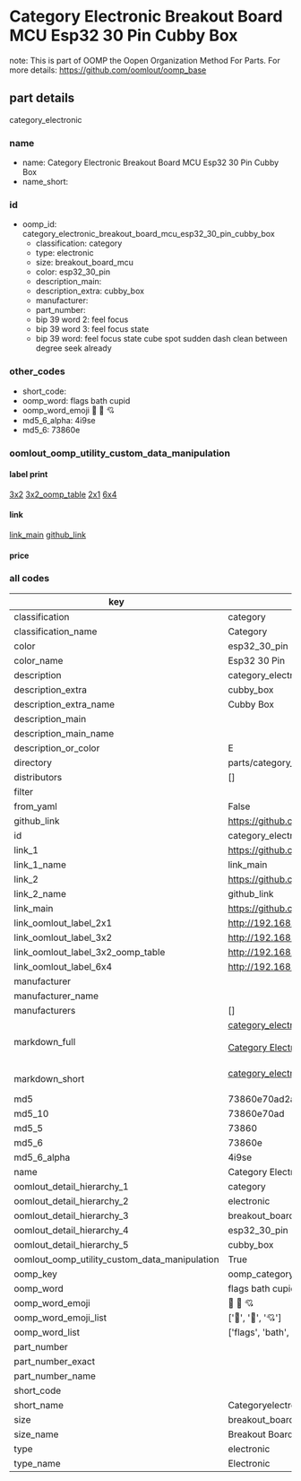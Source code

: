 # Category Electronic Breakout Board MCU Esp32 30 Pin Cubby Box  

note: This is part of OOMP the Oopen Organization Method For Parts. For more details: https://github.com/oomlout/oomp_base

##  part details



category_electronic

### name
* name: Category Electronic Breakout Board MCU Esp32 30 Pin Cubby Box
* name_short: 
### id
* oomp_id: category_electronic_breakout_board_mcu_esp32_30_pin_cubby_box
  * classification: category
  * type: electronic
  * size: breakout_board_mcu
  * color: esp32_30_pin
  * description_main: 
  * description_extra: cubby_box
  * manufacturer: 
  * part_number: 
  * bip 39 word 2: feel focus
  * bip 39 word 3: feel focus state
  * bip 39 word: feel focus state cube spot sudden dash clean between degree seek already

### other_codes
* short_code: 
* oomp_word: flags bath cupid
* oomp_word_emoji :flags: :bath: :cupid:
* md5_6_alpha: 4i9se
* md5_6: 73860e






### oomlout_oomp_utility_custom_data_manipulation
#### label print
[3x2](http://192.168.1.245:1112/?label=oomp%204i9se)
[3x2_oomp_table](http://192.168.1.107:1112/?label=oomp%204i9se)
[2x1](http://192.168.1.242:1112/?label=oomp%204i9se)
[6x4](http://192.168.1.55:1112/?label=oomp%204i9se)    

#### link

[link_main](https://github.com/oomlout/oomlout_oomp_current_version_messy/tree/main/parts/category_electronic_breakout_board_mcu_esp32_30_pin_cubby_box) [github_link](https://github.com/oomlout/oomlout_oomp_part_src/tree/main/parts/category_electronic_breakout_board_mcu_esp32_30_pin_cubby_box)                             

#### price







### all codes 
| key | value |  
| --- | --- |  
| classification | category |  
| classification_name | Category |  
| color | esp32_30_pin |  
| color_name | Esp32 30 Pin |  
| description | category_electronic |  
| description_extra | cubby_box |  
| description_extra_name | Cubby Box |  
| description_main |  |  
| description_main_name |  |  
| description_or_color | E  |  
| directory | parts/category_electronic_breakout_board_mcu_esp32_30_pin_cubby_box |  
| distributors | [] |  
| filter |  |  
| from_yaml | False |  
| github_link | https://github.com/oomlout/oomlout_oomp_part_src/tree/main/parts/category_electronic_breakout_board_mcu_esp32_30_pin_cubby_box |  
| id | category_electronic_breakout_board_mcu_esp32_30_pin_cubby_box |  
| link_1 | https://github.com/oomlout/oomlout_oomp_current_version_messy/tree/main/parts/category_electronic_breakout_board_mcu_esp32_30_pin_cubby_box |  
| link_1_name | link_main |  
| link_2 | https://github.com/oomlout/oomlout_oomp_part_src/tree/main/parts/category_electronic_breakout_board_mcu_esp32_30_pin_cubby_box |  
| link_2_name | github_link |  
| link_main | https://github.com/oomlout/oomlout_oomp_current_version_messy/tree/main/parts/category_electronic_breakout_board_mcu_esp32_30_pin_cubby_box |  
| link_oomlout_label_2x1 | http://192.168.1.242:1112/?label=oomp%204i9se |  
| link_oomlout_label_3x2 | http://192.168.1.245:1112/?label=oomp%204i9se |  
| link_oomlout_label_3x2_oomp_table | http://192.168.1.107:1112/?label=oomp%204i9se |  
| link_oomlout_label_6x4 | http://192.168.1.55:1112/?label=oomp%204i9se |  
| manufacturer |  |  
| manufacturer_name |  |  
| manufacturers | [] |  
| markdown_full | [category_electronic_breakout_board_mcu_esp32_30_pin_cubby_box](https://github.com/oomlout/oomlout_oomp_current_version_messy/tree/main/parts/category_electronic_breakout_board_mcu_esp32_30_pin_cubby_box)<br>[](https://github.com/oomlout/oomlout_oomp_current_version_messy/tree/main/parts/category_electronic_breakout_board_mcu_esp32_30_pin_cubby_box)<br>[Category Electronic Breakout Board Mcu Esp32 30 Pin Cubby Box](https://github.com/oomlout/oomlout_oomp_current_version_messy/tree/main/parts/category_electronic_breakout_board_mcu_esp32_30_pin_cubby_box)<br><br> |  
| markdown_short | [category_electronic_breakout_board_mcu_esp32_30_pin_cubby_box](https://github.com/oomlout/oomlout_oomp_current_version_messy/tree/main/parts/category_electronic_breakout_board_mcu_esp32_30_pin_cubby_box)<br><br> |  
| md5 | 73860e70ad2a46f762696357a9968aa6 |  
| md5_10 | 73860e70ad |  
| md5_5 | 73860 |  
| md5_6 | 73860e |  
| md5_6_alpha | 4i9se |  
| name | Category Electronic Breakout Board MCU Esp32 30 Pin Cubby Box |  
| oomlout_detail_hierarchy_1 | category |  
| oomlout_detail_hierarchy_2 | electronic |  
| oomlout_detail_hierarchy_3 | breakout_board_mcu |  
| oomlout_detail_hierarchy_4 | esp32_30_pin |  
| oomlout_detail_hierarchy_5 | cubby_box |  
| oomlout_oomp_utility_custom_data_manipulation | True |  
| oomp_key | oomp_category_electronic_breakout_board_mcu_esp32_30_pin_cubby_box |  
| oomp_word | flags bath cupid |  
| oomp_word_emoji | :flags: :bath: :cupid: |  
| oomp_word_emoji_list | [':flags:', ':bath:', ':cupid:'] |  
| oomp_word_list | ['flags', 'bath', 'cupid'] |  
| part_number |  |  
| part_number_exact |  |  
| part_number_name |  |  
| short_code |  |  
| short_name | Categoryelectronic |  
| size | breakout_board_mcu |  
| size_name | Breakout Board MCU |  
| type | electronic |  
| type_name | Electronic |  
